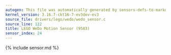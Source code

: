 ```yaml
---
autogen: This file was automatically generated by sensors-defs-to-markdown.py
kernel_version: 3.16.7-ckt16-7-ev3dev-ev3
source_file: drivers/lego/wedo/wedo_sensor.c
source_line: 122
title: LEGO WeDo Motion Sensor (9583)
sensor_index: 24
---
```


{% include sensor.md %}
